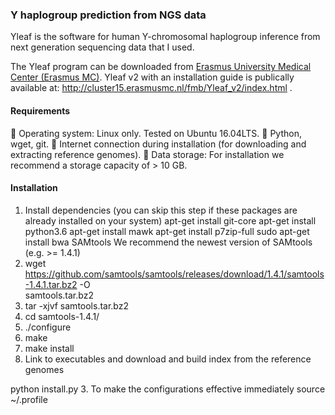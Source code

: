 ### Y haplogroup prediction from NGS data

Yleaf is the software for human Y-chromosomal haplogroup inference from next generation sequencing data that I used.

The Yleaf program can be downloaded from [Erasmus University Medical Center (Erasmus MC)](https://www6.erasmusmc.nl/genetic_identification/resources/). 
Yleaf v2 with an installation guide is publically available at: http://cluster15.erasmusmc.nl/fmb/Yleaf_v2/index.html .



#### Requirements
 Operating system: Linux only. Tested on Ubuntu 16.04LTS.
 Python, wget, git.
 Internet connection during installation (for downloading and extracting reference genomes).
 Data storage: For installation we recommend a storage capacity of > 10 GB.
#### Installation
1. Install dependencies (you can skip this step if these packages are already installed on your system)
 apt-get install git-core
 apt-get install python3.6
apt-get install mawk
 apt-get install p7zip-full
 sudo apt-get install bwa
SAMtools
We recommend the newest version of SAMtools (e.g. >= 1.4.1)
1. wget https://github.com/samtools/samtools/releases/download/1.4.1/samtools-1.4.1.tar.bz2 -O \
samtools.tar.bz2
 2. tar -xjvf samtools.tar.bz2
 3. cd samtools-1.4.1/
 4. ./configure
 5. make
 6. make install
2. Link to executables and download and build index from the reference genomes

 python install.py
3. To make the configurations effective immediately
 source ~/.profile
